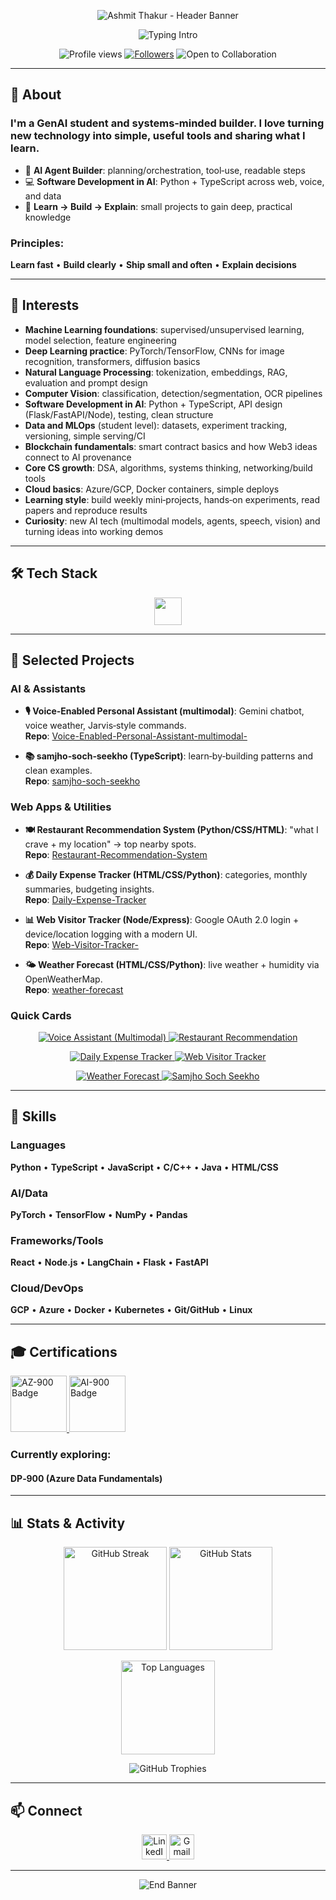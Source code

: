 <p align="center">
<img src="https://capsule-render.vercel.app/api?type=waving&height=260&text=Ashmit%20Thakur&fontAlign=50&fontAlignY=38&color=0:8B5CF6,100:06B6D4&fontColor=ffffff&desc=GenAI%20Student%20•%20AI%20Enthusiast%20•%20Software%20Development%20in%20AI&descAlign=50&descAlignY=66" alt="Ashmit Thakur - Header Banner">
</p>

<!-- Typing Intro -->
<p align="center">
<img
src="https://readme-typing-svg.demolab.com?font=Inter&weight=800&size=34&pause=1100&duration=2200&color=06B6D4&center=true&vCenter=true&width=1100&lines=ASHMIT%20THAKUR;GENAI%20STUDENT%20%E2%80%A2%20MACHINE%20LEARNING%20%E2%80%A2%20DEEP%20LEARNING;COMPUTER%20VISION%20%E2%80%A2%20NLP%20%E2%80%A2%20BLOCKCHAIN%20BASICS;LEARN%20BY%20BUILDING%20%E2%80%A2%20HANDS-ON%20PROJECTS%20%E2%80%A2%20NEW%20TECH%20EVERY%20WEEK;SOFTWARE%20DEVELOPMENT%20IN%20AI%20%E2%80%A2%20CLEAN%20SYSTEMS"
alt="Typing Intro"
/>
</p>

<!-- Badges -->
<p align="center">
<img src="https://komarev.com/ghpvc/?username=AshmitThakur23&label=PROFILE%20VIEWS&style=for-the-badge&color=0ea5e9" alt="Profile views">
<a href="https://github.com/AshmitThakur23?tab=followers"><img src="https://img.shields.io/github/followers/AshmitThakur23?label=FOLLOWERS&style=for-the-badge&color=22c55e" alt="Followers"></a>
<img src="https://img.shields.io/badge/OPEN%20TO-COLLABORATION-9333EA?style=for-the-badge" alt="Open to Collaboration">
</p>

---

## 👋 About

### **I'm a GenAI student and systems‑minded builder. I love turning new technology into simple, useful tools and sharing what I learn.**

- 🤖 **AI Agent Builder**: planning/orchestration, tool‑use, readable steps
- 💻 **Software Development in AI**: Python + TypeScript across web, voice, and data
- 🚀 **Learn → Build → Explain**: small projects to gain deep, practical knowledge

### **Principles:** 
**Learn fast** • **Build clearly** • **Ship small and often** • **Explain decisions**

---

## 🎯 Interests 

- **Machine Learning foundations**: supervised/unsupervised learning, model selection, feature engineering
- **Deep Learning practice**: PyTorch/TensorFlow, CNNs for image recognition, transformers, diffusion basics
- **Natural Language Processing**: tokenization, embeddings, RAG, evaluation and prompt design
- **Computer Vision**: classification, detection/segmentation, OCR pipelines
- **Software Development in AI**: Python + TypeScript, API design (Flask/FastAPI/Node), testing, clean structure
- **Data and MLOps** (student level): datasets, experiment tracking, versioning, simple serving/CI
- **Blockchain fundamentals**: smart contract basics and how Web3 ideas connect to AI provenance
- **Core CS growth**: DSA, algorithms, systems thinking, networking/build tools
- **Cloud basics**: Azure/GCP, Docker containers, simple deploys
- **Learning style**: build weekly mini‑projects, hands‑on experiments, read papers and reproduce results
- **Curiosity**: new AI tech (multimodal models, agents, speech, vision) and turning ideas into working demos

---

## 🛠️ Tech Stack

<p align="center">
<img src="https://skillicons.dev/icons?i=py,ts,js,cpp,java,html,css,react,nextjs,vite,tailwind,vercel,flask,fastapi,nodejs,bun,git,github,linux,docker,firebase&perline=12" height="44" />
</p>

---

## 🚀 Selected Projects

### **AI & Assistants**
- **🎙️ Voice‑Enabled Personal Assistant (multimodal)**: Gemini chatbot, voice weather, Jarvis‑style commands.  
  **Repo**: [Voice-Enabled-Personal-Assistant-multimodal-](https://github.com/AshmitThakur23/Voice-Enabled-Personal-Assistant-multimodal-)
  
- **📚 samjho‑soch‑seekho (TypeScript)**: learn‑by‑building patterns and clean examples.  
  **Repo**: [samjho-soch-seekho](https://github.com/AshmitThakur23/samjho-soch-seekho)

### **Web Apps & Utilities**
- **🍽️ Restaurant Recommendation System (Python/CSS/HTML)**: "what I crave + my location" → top nearby spots.  
  **Repo**: [Restaurant-Recommendation-System](https://github.com/AshmitThakur23/Restaurant-Recommendation-System)
  
- **💰 Daily Expense Tracker (HTML/CSS/Python)**: categories, monthly summaries, budgeting insights.  
  **Repo**: [Daily-Expense-Tracker](https://github.com/AshmitThakur23/Daily-Expense-Tracker)
  
- **📊 Web Visitor Tracker (Node/Express)**: Google OAuth 2.0 login + device/location logging with a modern UI.  
  **Repo**: [Web-Visitor-Tracker-](https://github.com/AshmitThakur23/Web-Visitor-Tracker-)
  
- **🌤️ Weather Forecast (HTML/CSS/Python)**: live weather + humidity via OpenWeatherMap.  
  **Repo**: [weather-forecast](https://github.com/AshmitThakur23/weather-forecast)

### **Quick Cards**
<p align="center">
<a href="https://github.com/AshmitThakur23/Voice-Enabled-Personal-Assistant-multimodal-">
<img src="https://github-readme-stats.vercel.app/api/pin/?username=AshmitThakur23&repo=Voice-Enabled-Personal-Assistant-multimodal-&theme=react&hide_border=true" alt="Voice Assistant (Multimodal)">
</a>
<a href="https://github.com/AshmitThakur23/Restaurant-Recommendation-System">
<img src="https://github-readme-stats.vercel.app/api/pin/?username=AshmitThakur23&repo=Restaurant-Recommendation-System&theme=react&hide_border=true" alt="Restaurant Recommendation">
</a>
</p>
<p align="center">
<a href="https://github.com/AshmitThakur23/Daily-Expense-Tracker">
<img src="https://github-readme-stats.vercel.app/api/pin/?username=AshmitThakur23&repo=Daily-Expense-Tracker&theme=react&hide_border=true" alt="Daily Expense Tracker">
</a>
<a href="https://github.com/AshmitThakur23/Web-Visitor-Tracker-">
<img src="https://github-readme-stats.vercel.app/api/pin/?username=AshmitThakur23&repo=Web-Visitor-Tracker-&theme=react&hide_border=true" alt="Web Visitor Tracker">
</a>
</p>
<p align="center">
<a href="https://github.com/AshmitThakur23/weather-forecast">
<img src="https://github-readme-stats.vercel.app/api/pin/?username=AshmitThakur23&repo=weather-forecast&theme=react&hide_border=true" alt="Weather Forecast">
</a>
<a href="https://github.com/AshmitThakur23/samjho-soch-seekho">
<img src="https://github-readme-stats.vercel.app/api/pin/?username=AshmitThakur23&repo=samjho-soch-seekho&theme=react&hide_border=true" alt="Samjho Soch Seekho">
</a>
</p>

---

## 💪 Skills

### **Languages**
**Python** • **TypeScript** • **JavaScript** • **C/C++** • **Java** • **HTML/CSS**

### **AI/Data**
**PyTorch** • **TensorFlow** • **NumPy** • **Pandas**

### **Frameworks/Tools**
**React** • **Node.js** • **LangChain** • **Flask** • **FastAPI**

### **Cloud/DevOps**
**GCP** • **Azure** • **Docker** • **Kubernetes** • **Git/GitHub** • **Linux**

---

## 🎓 Certifications

<p align="left">
<a href="https://learn.microsoft.com/en-us/credentials/certifications/azure-fundamentals/" title="AZ-900: Azure Fundamentals">
<img src="https://images.credly.com/size/110x110/images/be8fcaeb-c3f5-41de-9b51-de161b58f864/image.png" alt="AZ-900 Badge" height="90">
</a>
<a href="https://learn.microsoft.com/en-us/credentials/certifications/azure-ai-fundamentals/" title="AI-900: AI Fundamentals">
<img src="https://images.credly.com/size/110x110/images/8b5c6d3b-483b-487a-9519-2022b6f1f41d/image.png" alt="AI-900 Badge" height="90">
</a>
</p>

### **Currently exploring:** 
#### **DP‑900 (Azure Data Fundamentals)**

---

## 📊 Stats & Activity

<p align="center">
<img src="https://streak-stats.demolab.com?user=AshmitThakur23&theme=react&hide_border=true" height="165" alt="GitHub Streak"/>
<img src="https://github-readme-stats.vercel.app/api?username=AshmitThakur23&show_icons=true&theme=react&hide_border=true&rank_icon=github" height="165" alt="GitHub Stats"/>
</p>

<p align="center">
<img src="https://github-readme-stats.vercel.app/api/top-langs/?username=AshmitThakur23&layout=compact&theme=react&hide_border=true" height="150" alt="Top Languages"/>
</p>

<p align="center">
<img src="https://github-profile-trophy.vercel.app/?username=AshmitThakur23&theme=algolia&no-frame=true&no-bg=true&row=1&column=7" alt="GitHub Trophies"/>
</p>

---

## 📫 Connect

<p align="center">
<a href="https://linkedin.com/in/ashmitthakur615" target="_blank">
<img src="https://img.shields.io/badge/LinkedIn-0077B5?style=for-the-badge&logo=linkedin&logoColor=white" alt="LinkedIn" height="40"/>
</a>
<a href="mailto:ashmitthakur615@gmail.com" target="_blank">
<img src="https://img.shields.io/badge/Gmail-D14836?style=for-the-badge&logo=gmail&logoColor=white" alt="Gmail" height="40"/>
</a>
</p>

---

<p align="center">
<img src="https://readme-typing-svg.demolab.com?font=Inter&weight=900&size=36&pause=1200&duration=2400&color=8B5CF6&center=true&vCenter=true&width=1000&lines=ASHMIT+THAKUR;KEEP+LEARNING+•+KEEP+BUILDING+•+KEEP+SHARING" alt="End Banner"/>
</p>

